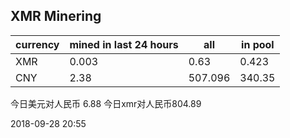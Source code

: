 ## XMR Minering

|currency|mined in last 24 hours|all|in pool|
|---|---|---|---|
|XMR|0.003|0.63|0.423|
|CNY|2.38|507.096|340.35|

今日美元对人民币 6.88	今日xmr对人民币804.89


2018-09-28 20:55